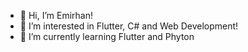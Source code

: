 - 👋 Hi, I’m Emirhan!
- 👀 I’m interested in Flutter, C# and Web Development!
- 🌱 I’m currently learning Flutter and Phyton

